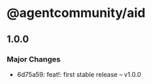 # @agentcommunity/aid

## 1.0.0

### Major Changes

- 6d75a59: feat!: first stable release – v1.0.0
